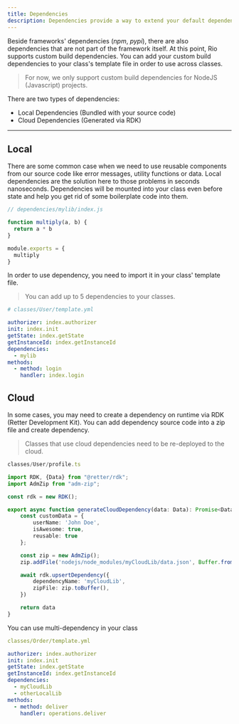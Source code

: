 ```yaml
---
title: Dependencies
description: Dependencies provide a way to extend your default dependencies with your own custom codes.
---
```


Beside frameworks' dependencies (*npm*, *pypi*), there are also dependencies that are not part of the framework itself.
At this point, Rio supports custom build dependencies.
You can add your custom build dependencies to your class's template file in order to use across classes.

> For now, we only support custom build dependencies for NodeJS (Javascript) projects.

There are two types of dependencies:

- Local Dependencies (Bundled with your source code)
- Cloud Dependencies (Generated via RDK)

---

## Local

There are some common case when we need to use reusable components from our source code like error messages, utility functions or data.
Local dependencies are the solution here to those problems in seconds nanoseconds.
Dependencies will be mounted into your class even before state and help you get rid of some boilerplate code into them.

```typescript
// dependencies/mylib/index.js

function multiply(a, b) {
  return a * b
}

module.exports = {
  multiply
}
```

In order to use dependency, you need to import it in your class' template file. 

> You can add up to 5 dependencies to your classes.

```yaml
# classes/User/template.yml

authorizer: index.authorizer
init: index.init
getState: index.getState
getInstanceId: index.getInstanceId
dependencies:
  - mylib
methods:
  - method: login
    handler: index.login
```

## Cloud

In some cases, you may need to create a dependency on runtime via RDK (Retter Development Kit).
You can add dependency source code into a zip file and create dependency.

> Classes that use cloud dependencies need to be re-deployed to the cloud.

```typescript
classes/User/profile.ts

import RDK, {Data} from "@retter/rdk";
import AdmZip from "adm-zip";

const rdk = new RDK();

export async function generateCloudDependency(data: Data): Promise<Data> {
    const customData = {
        userName: 'John Doe',
        isAwesome: true,
        reusable: true
    };

    const zip = new AdmZip();
    zip.addFile('nodejs/node_modules/myCloudLib/data.json', Buffer.from(JSON.stringify(customData)))

    await rdk.upsertDependency({
        dependencyName: 'myCloudLib',
        zipFile: zip.toBuffer(),
    })

    return data
}
```

You can use multi-dependency in your class

```yaml
classes/Order/template.yml

authorizer: index.authorizer
init: index.init
getState: index.getState
getInstanceId: index.getInstanceId
dependencies:
  - myCloudLib
  - otherLocalLib
methods:
  - method: deliver
    handler: operations.deliver
```
